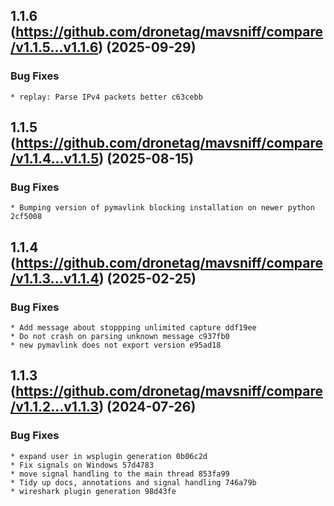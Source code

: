## 1.1.6 (https://github.com/dronetag/mavsniff/compare/v1.1.5...v1.1.6) (2025-09-29)

### Bug Fixes

    * replay: Parse IPv4 packets better c63cebb


## 1.1.5 (https://github.com/dronetag/mavsniff/compare/v1.1.4...v1.1.5) (2025-08-15)

### Bug Fixes

    * Bumping version of pymavlink blocking installation on newer python 2cf5008


## 1.1.4 (https://github.com/dronetag/mavsniff/compare/v1.1.3...v1.1.4) (2025-02-25)

### Bug Fixes

    * Add message about stoppping unlimited capture ddf19ee
    * Do not crash on parsing unknown message c937fb0
    * new pymavlink does not export version e95ad18


## 1.1.3 (https://github.com/dronetag/mavsniff/compare/v1.1.2...v1.1.3) (2024-07-26)

### Bug Fixes

    * expand user in wsplugin generation 0b06c2d
    * Fix signals on Windows 57d4783
    * move signal handling to the main thread 853fa99
    * Tidy up docs, annotations and signal handling 746a79b
    * wireshark plugin generation 98d43fe

